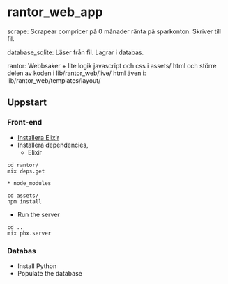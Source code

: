 # rantor_web_app

scrape: Scrapear compricer på 0 månader ränta på sparkonton. Skriver till fil.

database_sqlite: Läser från fil. Lagrar i databas.

rantor: Webbsaker + lite logik
    javascript och css i assets/
    html och större delen av koden i lib/rantor_web/live/
    html även i: lib/rantor_web/templates/layout/

## Uppstart
### Front-end
* [Installera Elixir](https://elixir-lang.org/install.html)
* Installera dependencies, 
    * Elixir
```
cd rantor/ 
mix deps.get
```
    * node_modules
```
cd assets/
npm install
```
* Run the server
```
cd ..
mix phx.server
```

### Databas
* Install Python
* Populate the database
